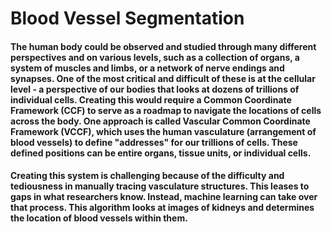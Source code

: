 # Blood Vessel Segmentation

#### The human body could be observed and studied through many different perspectives and on various levels, such as a collection of organs, a system of muscles and limbs, or a network of nerve endings and synapses. One of the most critical and difficult of these is at the cellular level - a perspective of our bodies that looks at dozens of trillions of individual cells. Creating this would require a Common Coordinate Framework (CCF) to serve as a roadmap to navigate the locations of cells across the body. One approach is called Vascular Common Coordinate Framework (VCCF), which uses the human vasculature (arrangement of blood vessels) to define "addresses" for our trillions of cells. These defined positions can be entire organs, tissue units, or individual cells.
#### Creating this system is challenging because of the difficulty and tediousness in manually tracing vasculature structures. This leases to gaps in what researchers know. Instead, machine learning can take over that process. This algorithm looks at images of kidneys and determines the location of blood vessels within them.
